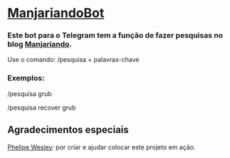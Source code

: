 # [ManjariandoBot](https://t.me/manjariandobot)

### Este bot para o Telegram tem a função de fazer pesquisas no blog [Manjariando](https://manjariando.wordpress.com).
Use o comando: /pesquisa + palavras-chave

### Exemplos:
/pesquisa grub

/pesquisa recover grub

## Agradecimentos especiais

[Phelipe Wesley](https://github.com/phelipe?tab=repositories): por criar e ajudar colocar este projeto em ação.
